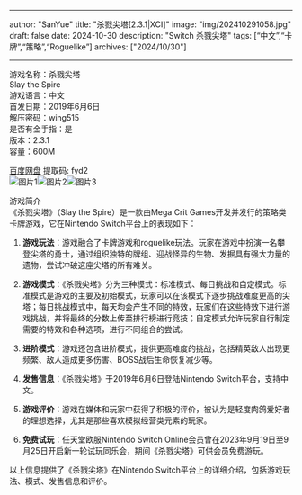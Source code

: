 
---
author: "SanYue"
title: "杀戮尖塔[2.3.1|XCI]"
image: "img/202410291058.jpg"
draft: false
date: 2024-10-30
description: "Switch 杀戮尖塔"
tags: [“中文”,“卡牌”,“策略”,“Roguelike”]
archives: ["2024/10/30"]

---

游戏名称：杀戮尖塔   
Slay the Spire    
游戏语言：中文  
首发日期：2019年6月6日  
解压密码：wing515  
是否有金手指：是  
版本：2.3.1   
容量：600M

[百度网盘](https://pan.baidu.com/s/1mZ11wXfhpqT-T-dxGU-ixw) 提取码: fyd2  
![图片1](img/3e58cefd663.jpg)![图片2](img/8725d77291.jpg)![图片3](img/5bc03765f9f6c7e4.jpg)  

游戏简介  
《杀戮尖塔》（Slay the Spire）是一款由Mega Crit Games开发并发行的策略类卡牌游戏，它在Nintendo Switch平台上的表现如下：

1. **游戏玩法**：游戏融合了卡牌游戏和roguelike玩法。玩家在游戏中扮演一名攀登尖塔的勇士，通过组织独特的牌组、迎战怪异的生物、发掘具有强大力量的遗物，尝试冲破这座尖塔的所有难关。

2. **游戏模式**：《杀戮尖塔》分为三种模式：标准模式、每日挑战和自定模式。标准模式是游戏的主要及初始模式，玩家可以在该模式下逐步挑战难度更高的尖塔；每日挑战模式中，每天均会产生不同的特效，玩家们在这些特效下进行游戏挑战，并将最终的分数上传至排行榜进行竞技；自定模式允许玩家自行制定需要的特效和各种选项，进行不同组合的尝试。

3. **进阶模式**：游戏还包含进阶模式，提供更高难度的挑战，包括精英敌人出现更频繁、敌人造成更多伤害、BOSS战后生命恢复减少等。

4. **发售信息**：《杀戮尖塔》于2019年6月6日登陆Nintendo Switch平台，支持中文。

5. **游戏评价**：游戏在媒体和玩家中获得了积极的评价，被认为是轻度肉鸽爱好者的理想选择，尤其是那些喜欢模拟经营类元素的玩家。

6. **免费试玩**：任天堂欧服Nintendo Switch Online会员曾在2023年9月19日至9月25日开启新一轮试玩同乐会，期间《杀戮尖塔》可供会员免费游玩。

以上信息提供了《杀戮尖塔》在Nintendo Switch平台上的详细介绍，包括游戏玩法、模式、发售信息和评价。
